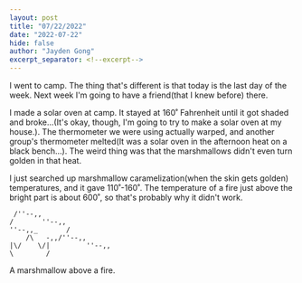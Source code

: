 ```yaml
---
layout: post
title: "07/22/2022"
date: "2022-07-22"
hide: false
author: "Jayden Gong"
excerpt_separator: <!--excerpt-->
---
```


I went to camp. The thing that's different is that today is the last day of the week. Next week I'm going to have a friend(that I knew before) there.

I made a solar oven at camp. It stayed at 160˚ Fahrenheit until it got shaded and broke...(It's okay, though, I'm going to try to make a solar oven at my house.). The thermometer we were using actually warped, and another group's thermometer melted(It was a solar oven in the afternoon heat on a black bench...). The weird thing was that the marshmallows didn't even turn golden in that heat.

I just searched up marshmallow caramelization(when the skin gets golden) temperatures, and it gave 110˚-160˚. The temperature of a fire just above the bright part is about 600˚, so that's probably why it didn't work.


```
 /''--,,
/       ''--,,
''--,,_       /
    /\   -,,/''--,,
|\/    \/|         ''--,,
\        / 
```

A marshmallow above a fire.

<!--excerpt-->
